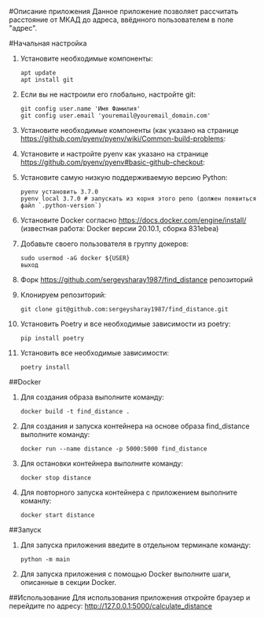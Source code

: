#Описание приложения
Данное приложение позволяет рассчитать расстояние от МКАД до адреса, ввёднного пользователем в поле "адрес".

#Начальная настройка

1. Установите необходимые компоненты:
    ```
    apt update
    apt install git
    ```
2. Если вы не настроили его глобально, настройте git:
    ```
    git config user.name 'Имя Фамилия'
    git config user.email 'youremail@youremail_domain.com'
    ```
3. Установите необходимые компоненты (как указано на странице https://github.com/pyenv/pyenv/wiki/Common-build-problems:
4. Установите и настройте pyenv как указано на странице https://github.com/pyenv/pyenv#basic-github-checkout:

5. Установите самую низкую поддерживаемую версию Python:
    ```
    pyenv установить 3.7.0
    pyenv local 3.7.0 # запускать из корня этого репо (должен появиться файл `.python-version`)
    ```
6. Установите Docker согласно https://docs.docker.com/engine/install/ (известная работа: Docker версии 20.10.1, сборка 831ebea)

7. Добавьте своего пользователя в группу докеров:
    ```
    sudo usermod -aG docker ${USER}
    выход
    ```
8. Форк https://github.com/sergeysharay1987/find_distance репозиторий

9. Клонируем репозиторий:
    ```
    git clone git@github.com:sergeysharay1987/find_distance.git
    ```
10. Установить Poetry и все необходимые зависимости из poetry:
    ```
    pip install poetry 
    ```
11. Установить все необходимые зависимости:
    ```
    poetry install
    ```

##Docker
1. Для создания образа выполните команду:
    ```
    docker build -t find_distance .
    ```
2. Для создания и запуска контейнера на основе образа find_distance выполните команду:
    ```
    docker run --name distance -p 5000:5000 find_distance
    ```
3. Для остановки контейнера выполните команду:
    ```
    docker stop distance
    ```
4. Для повторного запуска контейнера с приложением выполните команлу:
    ```
    docker start distance
    ```

##Запуск

1. Для запуска приложения введите в отдельном терминале команду:
    ```
    python -m main
    ``` 

2. Для запуска приложения с помощью Docker выполните шаги, описанные в секции Docker.

##Использование
Для использования приложения откройте браузер и перейдите по адресу: http://127.0.0.1:5000/calculate_distance